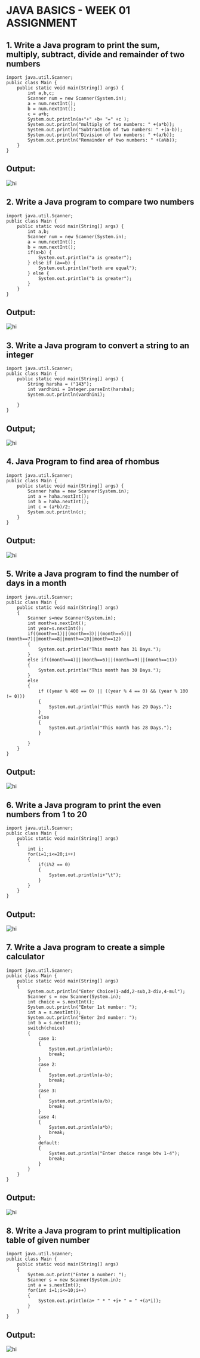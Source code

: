 # JAVA BASICS - WEEK 01 ASSIGNMENT
## 1. Write a Java program to print the sum, multiply, subtract, divide and remainder of two numbers
```
import java.util.Scanner;
public class Main {
    public static void main(String[] args) {
        int a,b,c;
        Scanner num = new Scanner(System.in);
        a = num.nextInt();
        b = num.nextInt();
        c = a+b;
        System.out.println(a+"+" +b+ "=" +c );
        System.out.println("multiply of two numbers: " +(a*b));
        System.out.println("Subtraction of two numbers: " +(a-b));
        System.out.println("Division of two numbers: " +(a/b));
        System.out.println("Remainder of two numbers: " +(a%b));
    }
}

```
## Output:
![hi](pic%2001.png)


## 2. Write a Java program to compare two numbers
```
import java.util.Scanner;
public class Main {
    public static void main(String[] args) {
        int a,b;
        Scanner num = new Scanner(System.in);
        a = num.nextInt();
        b = num.nextInt();
        if(a>b) {
            System.out.println("a is greater");
        } else if (a==b) {
            System.out.println("both are equal");
        } else {
            System.out.println("b is greater");
        }
    }
}
```
## Output:
![hi](pic%2002.png)
## 3. Write a Java program to convert a string to an integer
```
import java.util.Scanner;
public class Main {
    public static void main(String[] args) {
        String harsha = ("143");
        int vardhini = Integer.parseInt(harsha);
        System.out.println(vardhini);

    }
}
```

## Output;
![hi](pic%2003.png)

## 4. Java Program to find area of rhombus
```
import java.util.Scanner;
public class Main {
    public static void main(String[] args) {
        Scanner haha = new Scanner(System.in);
        int a = haha.nextInt();
        int b = haha.nextInt();
        int c = (a*b)/2;
        System.out.println(c);
    }
}
```

## Output:
![hi](pic%2004.png)

##  5. Write a Java program to find the number of days in a month
```
import java.util.Scanner;
public class Main {
    public static void main(String[] args)
    {
        Scanner s=new Scanner(System.in);
        int month=s.nextInt();
        int year=s.nextInt();
        if((month==1)||(month==3)||(month==5)||(month==7)||month==8||month==10||month==12)
        {
            System.out.println("This month has 31 Days.");
        }
        else if((month==4)||(month==6)||(month==9)||(month==11))
        {
            System.out.println("This month has 30 Days.");
        }
        else
        {
            if ((year % 400 == 0) || ((year % 4 == 0) && (year % 100 != 0)))
            {
                System.out.println("This month has 29 Days.");
            }
            else
            {
                System.out.println("This month has 28 Days.");
            }

        }
    }
}
```

## Output:
![hi](pic%2005.png)

## 6. Write a Java program to print the even numbers from 1 to 20
```
import java.util.Scanner;
public class Main {
    public static void main(String[] args)
    {
        int i;
        for(i=1;i<=20;i++)
        {
            if(i%2 == 0)
            {
                System.out.println(i+"\t");
            }
        }
    }
}
```

## Output:
![hi](pic%2006.png)

## 7. Write a Java program to create a simple calculator
```
import java.util.Scanner;
public class Main {
    public static void main(String[] args)
    {
        System.out.println("Enter Choice(1-add,2-sub,3-div,4-mul");
        Scanner s = new Scanner(System.in);
        int choice = s.nextInt();
        System.out.println("Enter 1st number: ");
        int a = s.nextInt();
        System.out.println("Enter 2nd number: ");
        int b = s.nextInt();
        switch(choice)
        {
            case 1:
            {
                System.out.println(a+b);
                break;
            }
            case 2:
            {
                System.out.println(a-b);
                break;
            }
            case 3:
            {
                System.out.println(a/b);
                break;
            }
            case 4:
            {
                System.out.println(a*b);
                break;
            }
            default:
            {
                System.out.println("Enter choice range btw 1-4");
                break;
            }
        }
    }
}
```

## Output:
![hi](pic%2007.png)

## 8. Write a Java program to print multiplication table of given number
```
import java.util.Scanner;
public class Main {
    public static void main(String[] args)
    {
        System.out.print("Enter a number: ");
        Scanner s = new Scanner(System.in);
        int a = s.nextInt();
        for(int i=1;i<=10;i++)
        {
            System.out.println(a+ " * " +i+ " = " +(a*i));
        }
    }
}
```
## Output:
![hi](pic%2008.png)


